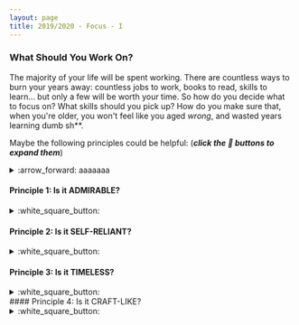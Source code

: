 ```yaml
---
layout: page
title: 2019/2020 - Focus - I
---
```


### What Should You Work On?

The majority of your life will be spent working. There are countless ways to burn your years away: countless jobs to work, books to read, skills to learn... but only a few will be worth your time. So how do you decide what to focus on? What skills should you pick up? How do you make sure that, when you're older, you won't feel like you aged *wrong*, and wasted years learning dumb sh**.

Maybe the following principles could be helpful:
(***click the :white_square_button: buttons to expand them***)

<details><summary> :arrow_forward: aaaaaaa </summary>
  aaaaaaaaaaaaaaaabbbbbccccddd
  eeefffgghhhijkl
  mnopqrst
  </details>

#### Principle 1: Is it ADMIRABLE?

<details><summary> :white_square_button: </summary>
  <ul>
<li> Is it respectable and meaningful to you? Does it help you be a bit more like your heroes? Then yes, maybe it's worth learning. </li>
<li> Or is it the opposite? Are you bored? Are you fighting procrastination and 'working hard' like a mechanised nerd? Procrastination might be your body's way of warning you: you're slowly rotting your soul, or at least the neural regions where your soul crackles around in. </li>
  </ul></details>

#### Principle 2: Is it SELF-RELIANT? 
<details><summary> :white_square_button: </summary><ul>
    <li> Is it useful, independent, and self-reliant? Can you create a lot of value and wealth in entrepreneurial ventures, with small teams? ('front office', close-to-the-money, revenue-generating?). Will it help you take risks in the open market? </li>
    <li> Or is it a heavily dependent, specialised skill that's useless outside of large corporations? Will it make you extremely fragile and dependent on corporate 'performance' reviews, your manager's opinion, and the whims of the geniuses working in HR departments? </li>
  </ul></details>

#### Principle 3: Is it TIMELESS?
<details><summary> :white_square_button: </summary><ul>
<li> Can you compound your knowledge and understanding of the field over many decades? Can you pick up 'wisdom' in the field? Does it have timeless core principles? </li> 
  <li> Or are you learning something that'll be useless in 10 years time? Is it just a dumb fad? </li>
</ul></details>
#### Principle 4: Is it CRAFT-LIKE? 
<details><summary> :white_square_button: </summary><ul>
<li> Are there noticeable skill-gaps between the best and the mediocre? Is there a fair amount of elegance and simplicity in high-quality work? Can you master the craft so that you're better than the competition, and your work is more elegant? Will it reward creativity, skill or contrarian thinking? </li>
<li> Or is the work mostly the same, regardless of who does it? Are you able to teach a 'Gender Studies & Post-Colonial Poetry MSc' grad how to master it in less than 6 months? </li> 
</ul></details>

